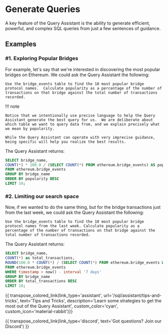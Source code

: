 # Generate Queries

A key feature of the Query Assistant is the ability to generate efficient, powerful, and complex SQL queries from just a few sentences of guidance.

## Examples

### \#1.  Exploring Popular Bridges

For example, let's say that we're interested in discovering the most popular bridges on Ethereum.  We could ask the Query Assistant the following:

```Use the bridge_events table to find the 10 most popular bridge protocol names.  Calculate popularity as a percentage of the number of transactions on that bridge against the total number of transactions recorded.```

!!! note

    Notice that we intentionally use precise language to help the Query Assistant generate the best query for us.  We are deliberate about which table we want to query data from, and we explain precisely what we mean by popularity.

    While the Query Assistant can operate with very imprecise guidance, being specific will help you realize the best results.

The Query Assistant returns:

```sql
SELECT bridge_name, 
COUNT(*) * 100.0 / (SELECT COUNT(*) FROM ethereum.bridge_events) AS popularity
FROM ethereum.bridge_events
GROUP BY bridge_name
ORDER BY popularity DESC
LIMIT 10;
```

### \#2.  Limiting our search space

Now, if we wanted to do the same thing, but for the bridge transactions just from the last week, we could ask the Query Assistant the following:

```Use the bridge_events table to find the 10 most popular bridge protocol names from the last week. Calculate popularity as a percentage of the number of transactions on that bridge against the total number of transactions recorded.```

The Query Assistant returns:

```sql
SELECT bridge_name, 
COUNT(*) as total_transactions, 
ROUND(100.0 * COUNT(*) / (SELECT COUNT(*) FROM ethereum.bridge_events WHERE timestamp > now() - interval '7 days'), 2) as popularity
FROM ethereum.bridge_events
WHERE timestamp > now() - interval '7 days'
GROUP BY bridge_name
ORDER BY total_transactions DESC
LIMIT 10;
```

{{ transpose_colored_link(link_type='assistant', url='/sql/assistant/tips-and-tricks', text='Tips and Tricks', description='Learn some strategies to get the most out of the Query Assistant', custom_color='cyan', custom_icon='material-rabbit')}}

{{ transpose_colored_link(link_type='discord', text='Got questions?  Join our Discord') }}